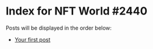 # Index for NFT World #2440
Posts will be displayed in the order below:

- [Your first post](./001-first.md)

